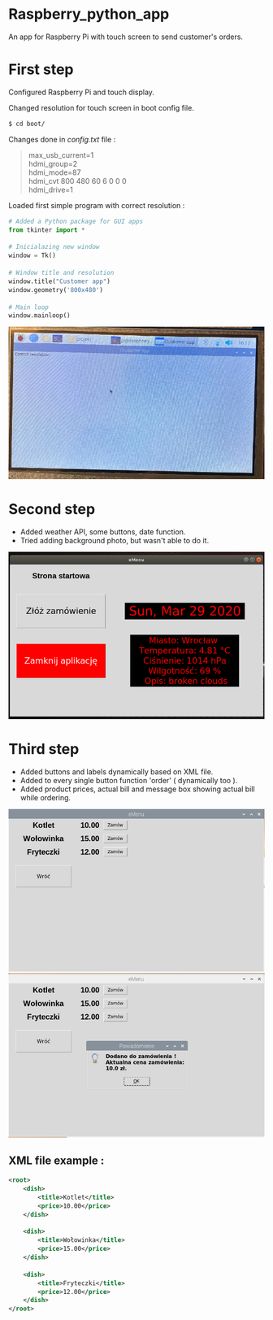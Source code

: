 # Raspberry_python_app

An app for Raspberry Pi with touch screen to send customer's orders. 

# First step 

Configured Raspberry Pi and touch display.  
  
Changed resolution for touch screen in boot config file.
```sh
$ cd boot/
```

Changes done in _config.txt_ file : 

> max_usb_current=1     
> hdmi_group=2     
> hdmi_mode=87     
> hdmi_cvt 800 480 60 6 0 0 0     
> hdmi_drive=1    

	   	       
Loaded first simple program with correct resolution : 

```python
# Added a Python package for GUI apps    
from tkinter import *  
   
# Inicialazing new window  
window = Tk()  
  
# Window title and resolution   
window.title("Customer app")  
window.geometry('800x480')  
   
# Main loop   
window.mainloop()  
```

![Zdjecie Pi4](photos/pi_photo_new.png)

# Second step

- Added weather API, some buttons, date function.   
- Tried adding background photo, but wasn't able to do it.

![Zdjecie Pi4](photos/app_2.png)

# Third step

- Added buttons and labels dynamically based on XML file.   
- Added to every single button function 'order' ( dynamically too ).   
- Added product prices, actual bill and message box showing actual bill while ordering.

![Zdjecie Pi4](photos/emenu_1.PNG)
![Zdjecie Pi4](photos/emenu_2.PNG)

## XML file example :

```xml
<root>
	<dish>
		<title>Kotlet</title>
		<price>10.00</price>
	</dish>

	<dish>
		<title>Wołowinka</title>
		<price>15.00</price>
	</dish>

	<dish>
		<title>Fryteczki</title>
		<price>12.00</price>
	</dish>
</root>
```
